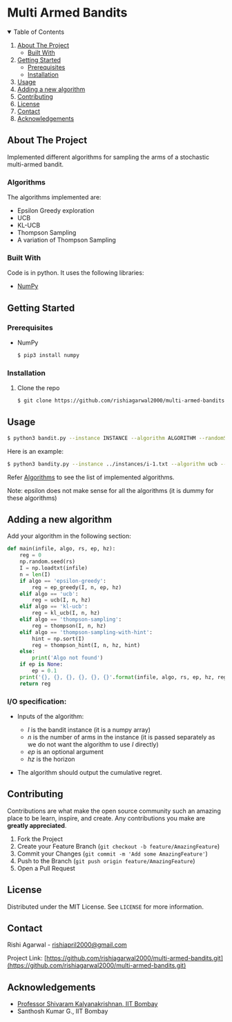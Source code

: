 <!-- Header -->
# Multi Armed Bandits

<!-- TABLE OF CONTENTS -->
<details open="open">
  <summary>Table of Contents</summary>
  <ol>
    <li>
      <a href="#about-the-project">About The Project</a>
      <ul>
        <li><a href="#built-with">Built With</a></li>
      </ul>
    </li>
    <li>
      <a href="#getting-started">Getting Started</a>
      <ul>
        <li><a href="#prerequisites">Prerequisites</a></li>
        <li><a href="#installation">Installation</a></li>
      </ul>
    </li>
    <li><a href="#usage">Usage</a></li>
    <li><a href="#adding-a-new-algorithm">Adding a new algorithm</a></li>
    <li><a href="#contributing">Contributing</a></li>
    <li><a href="#license">License</a></li>
    <li><a href="#contact">Contact</a></li>
    <li><a href="#acknowledgements">Acknowledgements</a></li>
  </ol>
</details>



<!-- ABOUT THE PROJECT -->
## About The Project

Implemented different algorithms for sampling the arms of a stochastic multi-armed bandit.

### Algorithms
The algorithms implemented are:
*  Epsilon Greedy exploration
* UCB
* KL-UCB
* Thompson Sampling
* A variation of Thompson Sampling
### Built With

Code is in python. It uses the following libraries:
* [NumPy](https://numpy.org/)

<!-- GETTING STARTED -->
## Getting Started

### Prerequisites

* NumPy

  ```sh
  $ pip3 install numpy
  ```

### Installation

1. Clone the repo
   
   ```sh
   $ git clone https://github.com/rishiagarwal2000/multi-armed-bandits.git 
   ```

<!-- USAGE EXAMPLES -->
## Usage

```sh
$ python3 bandit.py --instance INSTANCE --algorithm ALGORITHM --randomSeed RANDOMSEED --epsilon EPSILON --horizon HORIZON 
```
Here is an example:
```sh
$ python3 bandity.py --instance ../instances/i-1.txt --algorithm ucb --randomSeed 0 --epsilon 0.1 --horizon 200
```
Refer [Algorithms](#algorithms) to see the list of implemented algorithms.

Note: epsilon does not make sense for all the algorithms (it is dummy for these algorithms)

<!-- Adding a new algorithm -->
## Adding a new algorithm
Add your algorithm in the following section:
```python
def main(infile, algo, rs, ep, hz):
	reg = 0
	np.random.seed(rs)
	I = np.loadtxt(infile)
	n = len(I)
	if algo == 'epsilon-greedy':
		reg = ep_greedy(I, n, ep, hz)
	elif algo == 'ucb':
		reg = ucb(I, n, hz)
	elif algo == 'kl-ucb':
		reg = kl_ucb(I, n, hz)
	elif algo == 'thompson-sampling':
		reg = thompson(I, n, hz)
	elif algo == 'thompson-sampling-with-hint':
		hint = np.sort(I)
		reg = thompson_hint(I, n, hz, hint)	
	else:
		print('Algo not found')
	if ep is None:
		ep = 0.1
	print('{}, {}, {}, {}, {}, {}'.format(infile, algo, rs, ep, hz, reg))
	return reg
```
### I/O specification:

* Inputs of the algorithm:
    * _I_ is the bandit instance (it is a numpy array)
    * _n_ is the number of arms in the instance (it is passed separately as we do not want the algorithm to use _I_ directly)
    * _ep_ is an optional argument
    * _hz_ is the horizon

* The algorithm should output the cumulative regret.


<!-- CONTRIBUTING -->
## Contributing

Contributions are what make the open source community such an amazing place to be learn, inspire, and create. Any contributions you make are **greatly appreciated**.

1. Fork the Project
2. Create your Feature Branch (`git checkout -b feature/AmazingFeature`)
3. Commit your Changes (`git commit -m 'Add some AmazingFeature'`)
4. Push to the Branch (`git push origin feature/AmazingFeature`)
5. Open a Pull Request



<!-- LICENSE -->
## License

Distributed under the MIT License. See `LICENSE` for more information.



<!-- CONTACT -->
## Contact

Rishi Agarwal - rishiapril2000@gmail.com

Project Link: [https://github.com/rishiagarwal2000/multi-armed-bandits.git](https://github.com/rishiagarwal2000/multi-armed-bandits.git)



<!-- ACKNOWLEDGEMENTS -->
## Acknowledgements
* [Professor Shivaram Kalyanakrishnan, IIT Bombay](https://www.cse.iitb.ac.in/~shivaram/)
* Santhosh Kumar G., IIT Bombay